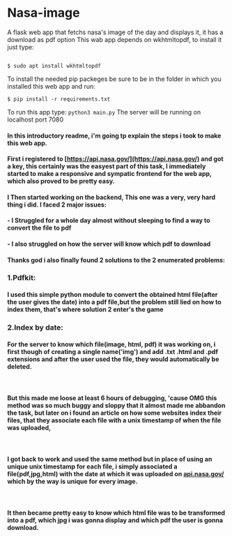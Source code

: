 # Nasa-image
A flask web app that fetchs nasa's image of the day and displays it, it has a download as pdf option
This wab app depends on wkhtmltopdf, to install it just type:
```

$ sudo apt install wkhtmltopdf

```
To install the needed pip packeges be sure to be in the folder in which you installed this web app and run:
```
$ pip install -r requirements.txt
```
To run this app type: ` python3 main.py ` The server will be running on localhost port 7080

#### In this introductory readme, i'm going tp explain the steps i took to make this web app.
#### First i registered to [https://api.nasa.gov/](https://api.nasa.gov/) and got a key, this certainly was the easyest part of this task, I immediately started to make a responsive and sympatic frontend for the web app, which also proved to be pretty easy.
#### I Then started working on the backend, This one was a very, very hard thing i did. I faced 2 major issues:
####   - I Struggled for a whole day almost without sleeping to find a way to convert the file to pdf
####   - I also struggled on how the server will know which pdf to download

#### Thanks god i also finally found 2 solutions to the 2 enumerated problems:

### 1.Pdfkit:

#### I used this simple python module to convert the obtained html file(after the user gives the date) into a pdf file,but the problem still lied on how to index them, that's where solution 2 enter's the game
### 2.Index by date:
#### For the server to know which file(image, html, pdf) it was working on, i first though of creating a single name('img') and add .txt .html and .pdf extensions and after the user used the file, they would automatically be deleted.
<br>

#### But this made me loose at least 6 hours of debugging, 'cause OMG this method was so much buggy and sloppy that it almost made me abbandon the task, but later on i found an article on how some websites index their files, that they associate each file with a unix timestamp of when the file was uploaded,
<br>

#### I got back to work and used the same method but in place of using an unique unix timestamp for each file, i simply associated a file(pdf,jpg,html) with the date at which it was uploaded on [api.nasa.gov/](https://api.nasa.gov/) which by the way is unique for every image.
<br>

#### It then became pretty easy to know which html file was to be transformed into a pdf, which jpg i was gonna display and which pdf the user is gonna download.
